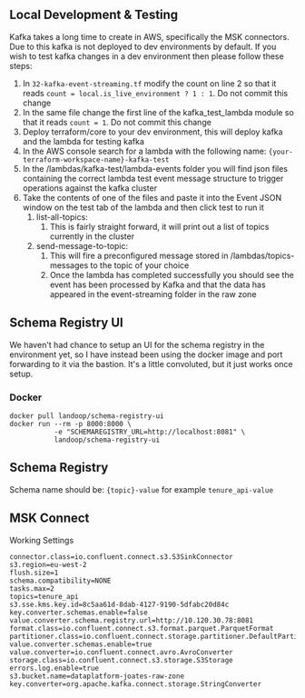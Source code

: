 ## Local Development & Testing

Kafka takes a long time to create in AWS, specifically the MSK connectors. Due to this kafka is not deployed to dev environments by default. 
If you wish to test kafka changes in a dev environment then please follow these steps:

1. In ```32-kafka-event-streaming.tf``` modify the count on line 2 so that it reads ```count = local.is_live_environment ? 1 : 1```. Do not commit this change
2. In the same file change the first line of the kafka_test_lambda module so that it reads ```count = 1```. Do not commit this change
2. Deploy terraform/core to your dev environment, this will deploy kafka and the lambda for testing kafka
3. In the AWS console search for a lambda with the following name: ```{your-terraform-workspace-name}-kafka-test```
6. In the /lambdas/kafka-test/lambda-events folder you will find json files containing the correct lambda test event message structure to trigger operations against the kafka cluster
7. Take the contents of one of the files and paste it into the Event JSON window on the test tab of the lambda and then click test to run it
    1. list-all-topics:
        1. This is fairly straight forward, it will print out a list of topics currently in the cluster
    2. send-message-to-topic:
        1. This will fire a preconfigured message stored in /lambdas/topics-messages to the topic of your choice
        2. Once the lambda has completed successfully you should see the event has been processed by Kafka and that the data has appeared in the event-streaming folder in the raw zone

## Schema Registry UI
We haven't had chance to setup an UI for the schema registry in the environment yet, so I have instead been using the
docker image and port forwarding to it via the bastion. It's a little convoluted, but it just works once setup.

### Docker

```shell
docker pull landoop/schema-registry-ui
docker run --rm -p 8000:8000 \
           -e "SCHEMAREGISTRY_URL=http://localhost:8081" \
           landoop/schema-registry-ui
```

## Schema Registry
Schema name should be: `{topic}-value` for example `tenure_api-value`


## MSK Connect
Working Settings
```
connector.class=io.confluent.connect.s3.S3SinkConnector
s3.region=eu-west-2
flush.size=1
schema.compatibility=NONE
tasks.max=2
topics=tenure_api
s3.sse.kms.key.id=8c5aa61d-8dab-4127-9190-5dfabc20d84c
key.converter.schemas.enable=false
value.converter.schema.registry.url=http://10.120.30.78:8081
format.class=io.confluent.connect.s3.format.parquet.ParquetFormat
partitioner.class=io.confluent.connect.storage.partitioner.DefaultPartitioner
value.converter.schemas.enable=true
value.converter=io.confluent.connect.avro.AvroConverter
storage.class=io.confluent.connect.s3.storage.S3Storage
errors.log.enable=true
s3.bucket.name=dataplatform-joates-raw-zone
key.converter=org.apache.kafka.connect.storage.StringConverter
```